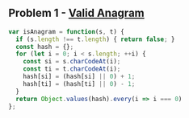 ## Problem 1 - [Valid Anagram](https://leetcode.com/problems/valid-anagram/description/)

```javascript
var isAnagram = function(s, t) {
  if (s.length !== t.length) { return false; }
  const hash = {};
  for (let i = 0; i < s.length; ++i) {
    const si = s.charCodeAt(i);
    const ti = t.charCodeAt(i);
    hash[si] = (hash[si] || 0) + 1;
    hash[ti] = (hash[ti] || 0) - 1;
  }
  return Object.values(hash).every(i => i === 0)
};
```
